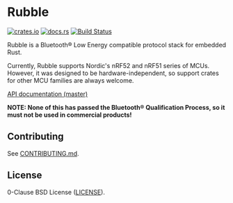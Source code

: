 # Rubble

[![crates.io](https://img.shields.io/crates/v/rubble.svg)](https://crates.io/crates/rubble)
[![docs.rs](https://docs.rs/rubble/badge.svg)](https://docs.rs/rubble/)
[![Build Status](https://travis-ci.org/jonas-schievink/rubble.svg?branch=master)](https://travis-ci.org/jonas-schievink/rubble)

Rubble is a Bluetooth® Low Energy compatible protocol stack for embedded Rust.

Currently, Rubble supports Nordic's nRF52 and nRF51 series of MCUs. However, it was
designed to be hardware-independent, so support crates for other MCU families
are always welcome.

[API documentation (master)](https://jonas-schievink.github.io/rubble/)

**NOTE: None of this has passed the Bluetooth® Qualification Process, so it
must not be used in commercial products!**

## Contributing

See [CONTRIBUTING.md](CONTRIBUTING.md).

## License

0-Clause BSD License ([LICENSE](LICENSE)).
